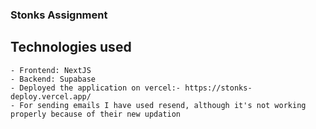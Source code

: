 ### Stonks Assignment

## Technologies used

    - Frontend: NextJS
    - Backend: Supabase
    - Deployed the application on vercel:- https://stonks-deploy.vercel.app/
    - For sending emails I have used resend, although it's not working properly because of their new updation
